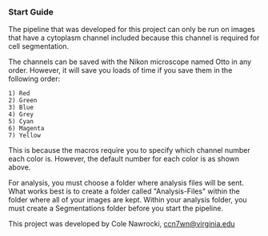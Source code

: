 
### Start Guide
The pipeline that was developed for this project can only be run on images that have a cytoplasm channel included because this channel is required for cell segmentation.

The channels can be saved with the Nikon microscope named Otto in any order. However, it will save you loads of time if you save them in the following order:

	1) Red
	2) Green
	3) Blue
	4) Grey
	5) Cyan
	6) Magenta
	7) Yellow

This is because the macros require you to specify which channel number each color is. However, the default number for each color is as shown above.
	
For analysis, you must choose a folder where analysis files will be sent. What works best is to create a folder called "Analysis-Files" within the folder where all of your images are kept. Within your analysis folder, you must create a Segmentations folder before you start the pipeline.

This project was developed by Cole Nawrocki, ccn7wn@virginia.edu
